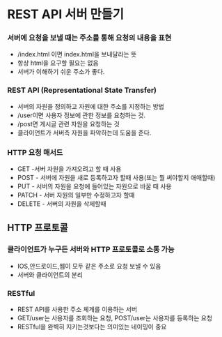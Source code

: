 # REST API 서버 만들기

### 서버에 요청을 보낼 때는 주소를 통해 요청의 내용을 표현

* /index.html 이면 index.html을 보내달라는 뜻
* 항상 html을 요구할 필요는 없음
* 서버가 이해하기 쉬운 주소가 좋다.

### REST API \(Representational State Transfer\)

* 서버의 자원을 정의하고 자원에 대한 주소를 지정하는 방법
* /user이면 사용자 정보에 관한 정보를 요청하는 것.
* /post면 게시글 관련 자원을 요청하는 것
* 클라이언트가 서버측 자원을 파악하는데 도움을 준다.

### HTTP 요청 매서드

* GET -서버 자원을 가져오려고 할 때 사용
* POST - 서버에 자원을 새로 등록하고자 할때 사용\(또는 뭘 써야할지 애매할때\)
* PUT - 서버의 자원을 요청에 들어있는 자원으로 바꿀 때 사용
* PATCH - 서버 자원의 일부만 수정하고자 할때
* DELETE - 서버의 자원을 삭제할때

## HTTP 프로토콜

### 클라이언트가 누구든 서버와 HTTP 프로토콜로 소통 가능

* IOS,안드로이드,웹이 모두 같은 주소로 요청 보낼 수 있음
* 서버와 클라이언트의 분리

### RESTful

* REST API를 사용한 주소 체계를 이용하는 서버
* GET/user는 사용자를 조회하는 요청, POST/user는 사용자를 등록하는 요청
* RESTful을 완벽히 지키는것보다는 의미있는 네이밍이 중요





